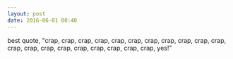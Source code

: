 ```yaml
---
layout: post
date: 2016-06-01 00:40
---
```

best quote, "crap, crap, crap, crap, crap, crap, crap, crap, crap, crap, crap, crap, crap, crap, crap, crap, crap, crap, crap, crap, yes!"
